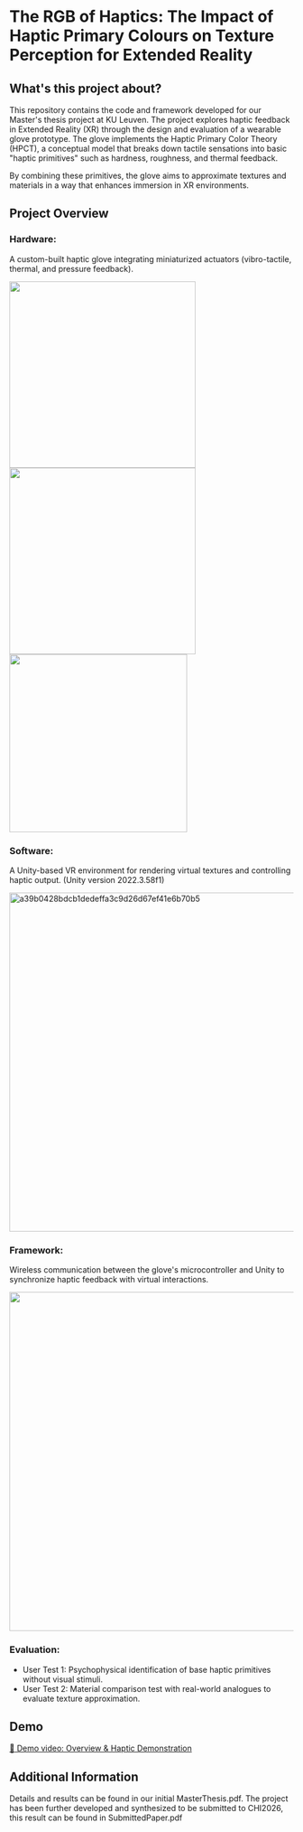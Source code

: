 # The RGB of Haptics: The Impact of Haptic Primary Colours on Texture Perception for Extended Reality
## What's this project about?
This repository contains the code and framework developed for our Master's thesis project at KU Leuven.
The project explores haptic feedback in Extended Reality (XR) through the design and evaluation of a wearable glove prototype. The glove implements the Haptic Primary Color Theory (HPCT), a conceptual model that breaks down tactile sensations into basic "haptic primitives" such as hardness, roughness, and thermal feedback.

By combining these primitives, the glove aims to approximate textures and materials in a way that enhances immersion in XR environments.

## Project Overview

### Hardware: 
A custom-built haptic glove integrating miniaturized actuators (vibro-tactile, thermal, and pressure feedback).

<p float="left">
  <img src="https://github.com/user-attachments/assets/92164e9d-cdc7-46d1-8561-73fad6905c6e" width="330" />
  <img src="https://github.com/user-attachments/assets/ad70d450-d874-46ca-8f50-08d689db26af" width="330" />
  <img src="https://github.com/user-attachments/assets/b122acef-4c3b-4d99-9ed8-d139991b10ca" width="315" />
</p>



### Software: 
A Unity-based VR environment for rendering virtual textures and controlling haptic output. (Unity version 2022.3.58f1)

<img width="600" alt="a39b0428bdcb1dedeffa3c9d26d67ef41e6b70b5" src="https://github.com/user-attachments/assets/7154339a-b1f9-4cb3-9bd0-5b9ed437d0cd" />

### Framework: 
Wireless communication between the glove's microcontroller and Unity to synchronize haptic feedback with virtual interactions.

<img width="600" src="https://github.com/user-attachments/assets/97c3675b-1870-4232-ad43-02ec8df41239" />


### Evaluation:
* User Test 1: Psychophysical identification of base haptic primitives without visual stimuli.
* User Test 2: Material comparison test with real-world analogues to evaluate texture approximation.

## Demo
[🎥 Demo video: Overview & Haptic Demonstration](https://github.com/ItsAlphie/The-RGB-of-Haptics/blob/main/Demo's/Demo_OverviewAndDemonstration.mp4)

## Additional Information
Details and results can be found in our initial MasterThesis.pdf. The project has been further developed and synthesized to be submitted to CHI2026, this result can be found in SubmittedPaper.pdf
